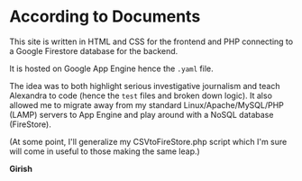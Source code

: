 # According to Documents

This site is written in HTML and CSS for the frontend and PHP connecting to a Google Firestore database for the backend.

It is hosted on Google App Engine hence the `.yaml` file.

The idea was to both highlight serious investigative journalism and teach Alexandra to code (hence the `test` files and broken down logic). It also allowed me to migrate away from my standard Linux/Apache/MySQL/PHP (LAMP) servers to App Engine and play around with a NoSQL database (FireStore).

(At some point, I'll generalize my CSVtoFireStore.php script which I'm sure will come in useful to those making the same leap.)

**Girish**
